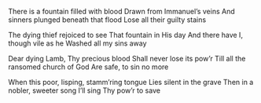 There is a fountain filled with blood 
Drawn from Immanuel’s veins
And sinners plunged beneath that flood 
Lose all their guilty stains

The dying thief rejoiced to see 
That fountain in His day
And there have I, though vile as he 
Washed all my sins away

Dear dying Lamb, Thy precious blood 
Shall never lose its pow’r
Till all the ransomed church of God 
Are safe, to sin no more

When this poor, lisping, stamm’ring tongue 
Lies silent in the grave
Then in a nobler, sweeter song
I’ll sing Thy pow’r to save
